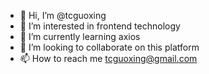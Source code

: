 - 👋 Hi, I’m @tcguoxing
- 👀 I’m interested in frontend technology
- 🌱 I’m currently learning axios 
- 💞️ I’m looking to collaborate on this platform
- 📫 How to reach me tcguoxing@gmail.com

<!---
tcguoxing/tcguoxing is a ✨ special ✨ repository because its `README.md` (this file) appears on your GitHub profile.
You can click the Preview link to take a look at your changes.
--->
